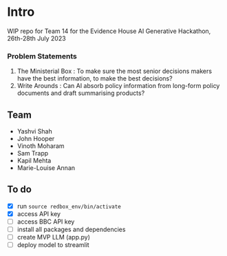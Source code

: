 # Intro
WIP repo for Team 14 for the Evidence House AI Generative Hackathon, 26th-28th July 2023

### Problem Statements 
1. The Ministerial Box : To make sure the most senior decisions makers have the best information, to make the best decisions?
2. Write Arounds : Can AI absorb policy information from long-form policy documents and draft summarising products?

## Team 
- Yashvi Shah
- John Hooper
- Vinoth Moharam
- Sam Trapp
- Kapil Mehta
- Marie-Louise Annan

## To do
- [x] run `source redbox_env/bin/activate`
- [x] access API key
- [ ] access BBC API key
- [ ] install all packages and dependencies
- [ ] create MVP LLM (app.py)
- [ ] deploy model to streamlit
